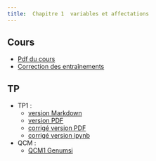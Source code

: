 ```yaml
---
title:  Chapitre 1  variables et affectations
---
```






## Cours

* [Pdf du cours](chapitre1/cours/Intro_var.pdf)
* [Correction des entraînements](chapitre1/cours/Corrigé_Ent_C1.pdf)

## TP 

* TP1 :
    * [version Markdown](chapitre1/TP1/1NSI-Chap1-Variables-TP1-git.md)
    * [version PDF](chapitre1/TP1/1NSI-Chap1-Variables-TP1-.pdf)
    * [corrigé version PDF](chapitre1/TP1/corrigé-TP1.pdf)
    * [corrigé version ipynb](https://mybinder.org/v2/gh/parc-nsi/premiere-nsi/master?filepath=chapitre1/TP1/corrigé-TP1.ipynb)
* QCM :
    * [QCM1 Genumsi](https://genumsi.inria.fr/qcm.php?h=e74b6446b2fb9380f06fe87ff3289bf4)




